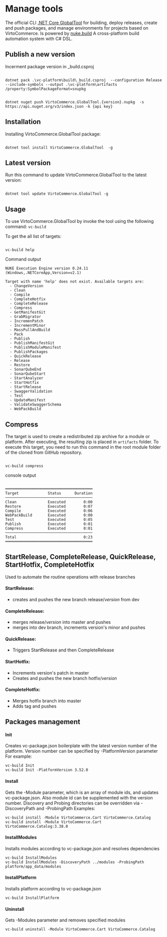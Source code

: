 # Manage tools

The official CLI [.NET Core GlobalTool](https://docs.microsoft.com/en-us/dotnet/core/tools/global-tools) for building, deploy releases, create and push packages, and manage environments for projects based on VirtoCommerce. Is powered by [nuke.build](https://nuke.build/) A cross-platform build automation system with C# DSL.

## Publish a new version

Incerment package version in _build.csproj

```console

dotnet pack .\vc-platform\build\_build.csproj  --configuration Release --include-symbols --output .\vc-platform\artifacts /property:SymbolPackageFormat=snupkg

```

```console

dotnet nuget push VirtoCommerce.GlobalTool.{version}.nupkg  -s https://api.nuget.org/v3/index.json -k {api key}

```

## Installation

Installing VirtoCommerce.GlobalTool package:

```console

dotnet tool install VirtoCommerce.GlobalTool  -g

```

## Latest version
Run this command to update VirtoCommerce.GlobalTool to the latest version:

```console

dotnet tool update VirtoCommerce.GlobalTool -g

```

## Usage
To use VirtoCommerce.GlobalTool by invoke the tool using the following command: `vc-build`

To get the all list of targets:
```console

vc-build help

```
Command output

```console
NUKE Execution Engine version 0.24.11 (Windows,.NETCoreApp,Version=v2.1)

Target with name 'help' does not exist. Available targets are:
  - ChangeVersion
  - Clean
  - Compile
  - CompleteHotfix
  - CompleteRelease
  - Compress
  - GetManifestGit
  - GrabMigrator
  - IncremenPatch
  - IncrementMinor
  - MassPullAndBuild
  - Pack
  - Publish
  - PublishManifestGit
  - PublishModuleManifest
  - PublishPackages
  - QuickRelease
  - Release
  - Restore
  - SonarQubeEnd
  - SonarQubeStart
  - StartAnalyzer
  - StartHotfix
  - StartRelease
  - SwaggerValidation
  - Test
  - UpdateManifest
  - ValidateSwaggerSchema
  - WebPackBuild

```

## Compress
The target is used to create a redistributed zip archive for a module or platform. After executing, the resulting zip is placed in `artifacts` folder.
To execute this target, you need to run this command in the root module folder of the cloned from GitHub repository.

```console

vc-build compress

```

console output

```console

═══════════════════════════════════════
Target             Status      Duration
───────────────────────────────────────
Clean              Executed        0:00
Restore            Executed        0:07
Compile            Executed        0:06
WebPackBuild       Executed        0:00
Test               Executed        0:05
Publish            Executed        0:01
Compress           Executed        0:01
───────────────────────────────────────
Total                              0:23
═══════════════════════════════════════

```

## StartRelease, CompleteRelease, QuickRelease, StartHotfix, CompleteHotfix
Used to automate the routine operations with release branches
#### StartRelease:
- creates and pushes the new branch release/*version* from dev
#### CompleteRelease:
- merges release/*version* into master and pushes
- merges into dev branch, increments version's minor and pushes
#### QuickRelease: 
- Triggers StartRelease and then CompleteRelease
#### StartHotfix:
- Increments version's patch in master
- Creates and pushes the new branch hotfix/*version*
#### CompleteHotfix:
- Merges hotfix branch into master
- Adds tag and pushes

## Packages management
#### Init
Creates vc-package.json boilerplate with the latest version number of the platform.
Version number can be specified by -PlatformVersion parameter
For example:
```console
vc-build Init
vc-build Init -PlatformVersion 3.52.0
```
#### Install
Gets the -Module parameter, which is an array of module ids, and updates vc-package.json.
Also module id can be  supplemented with the version number.
Discovery and Probing directories can be overridden via -DiscoveryPath and -ProbingPath
Examples:
```console
vc-build install -Module VirtoCommerce.Cart VirtoCommerce.Catalog
vc-build install -Module VirtoCommerce.Cart VirtoCommerce.Catalog:3.38.0
```
#### InstallModules
Installs modules according to vc-package.json and resolves dependencies
```console
vc-build InstallModules
vc-build InstallModules -DiscoveryPath ../modules -ProbingPath platform/app_data/modules
```
#### InstallPlatform
Installs platform according to vc-package.json
```console
vc-build InstallPlatform
```
#### Uninstall
Gets -Modules parameter and removes specified modules
```console
vc-build uninstall -Module VirtoCommerce.Cart VirtoCommerce.Catalog
```